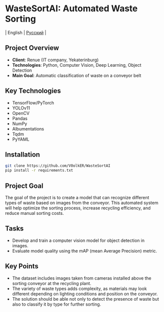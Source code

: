# WasteSortAI: Automated Waste Sorting

|  English  |  [Русский](README.md)  |

## Project Overview
- **Client**: Renue (IT company, Yekaterinburg)
- **Technologies**: Python, Computer Vision, Deep Learning, Object Detection
- **Main Goal**: Automatic classification of waste on a conveyor belt

## Key Technologies
- TensorFlow/PyTorch
- YOLOv11
- OpenCV
- Pandas
- NumPy
- Albumentations
- Tqdm
- PyYAML

## Installation
```bash
git clone https://github.com/V0olkER/WasteSortAI
pip install -r requirements.txt
```

## Project Goal
The goal of the project is to create a model that can recognize different types of waste based on images from the conveyor. This automated system will help optimize the sorting process, increase recycling efficiency, and reduce manual sorting costs.

## Tasks

- Develop and train a computer vision model for object detection in images.
- Evaluate model quality using the mAP (mean Average Precision) metric.

## Key Points

- The dataset includes images taken from cameras installed above the sorting conveyor at the recycling plant.
- The variety of waste types adds complexity, as materials may look different depending on lighting conditions and position on the conveyor.
- The solution should be able not only to detect the presence of waste but also to classify it by type for further sorting.

